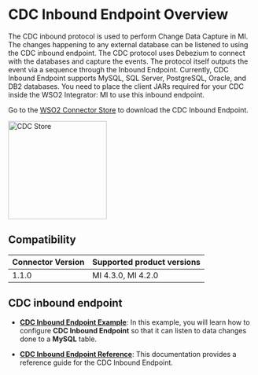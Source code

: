 # CDC Inbound Endpoint Overview

The CDC inbound protocol is used to perform Change Data Capture in MI. The changes happening to any external database can be listened to using the CDC inbound endpoint. The CDC protocol uses Debezium to connect with the databases and capture the events. The protocol itself outputs the event via a sequence through the Inbound Endpoint. Currently, CDC Inbound Endpoint supports MySQL, SQL Server, PostgreSQL, Oracle, and DB2 databases. You need to place the client JARs required for your CDC inside the WSO2 Integrator: MI to use this inbound endpoint.

Go to the <a target="_blank" href="https://store.wso2.com/connector/mi-inbound-cdc">WSO2 Connector Store</a> to download the CDC Inbound Endpoint.

<img src="{{base_path}}/assets/img/integrate/connectors/cdc-store.png" title="CDC Store" width="200" alt="CDC Store"/>

## Compatibility

| Connector Version | Supported product versions |
| ------------- |-------------|
| 1.1.0    | MI 4.3.0, MI 4.2.0 |

## CDC inbound endpoint

* **[CDC Inbound Endpoint Example]({{base_path}}/reference/connectors/cdc-inbound-endpoint/cdc-inbound-endpoint-example)**: In this example, you will learn how to configure **CDC Inbound Endpoint** so that it can listen to data changes done to a **MySQL** table. 

* **[CDC Inbound Endpoint Reference]({{base_path}}/reference/connectors/cdc-inbound-endpoint/cdc-inbound-endpoint-config)**: This documentation provides a reference guide for the CDC Inbound Endpoint.
